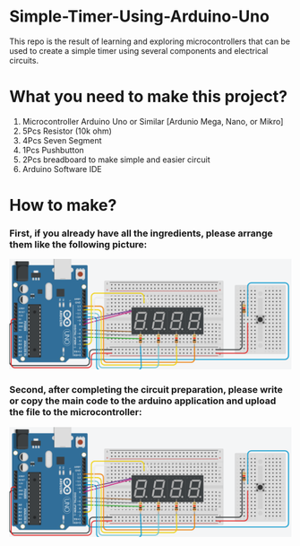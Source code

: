 # Simple-Timer-Using-Arduino-Uno
This repo is the result of learning and exploring microcontrollers that can be used to create a simple timer using several components and electrical circuits.

# What you need to make this project?
1. Microcontroller Arduino Uno or Similar [Ardunio Mega, Nano, or Mikro]
2. 5Pcs Resistor (10k ohm)
3. 4Pcs Seven Segment
4. 1Pcs Pushbutton
5. 2Pcs breadboard to make simple and easier circuit
6. Arduino Software IDE

# How to make?
### First, if you already have all the ingredients, please arrange them like the following picture: 
![Image Circuit](https://github.com/noerardi/Simple-Timer-Using-Arduino-Uno/blob/main/circuit.PNG)

### Second, after completing the circuit preparation, please write or copy the main code to the arduino application and upload the file to the microcontroller:
![Image Circuit](https://github.com/noerardi/Simple-Timer-Using-Arduino-Uno/blob/main/circuit.PNG)
